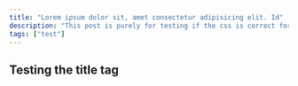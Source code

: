 ```yaml
---
title: "Lorem ipsum dolor sit, amet consectetur adipisicing elit. Id"
description: "This post is purely for testing if the css is correct for the title on the page"
tags: ["test"]
---
```


## Testing the title tag

